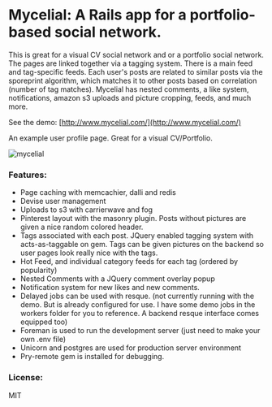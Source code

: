 Mycelial: A Rails app for a portfolio-based social network. 
=========

This is great for a visual CV social network and or a portfolio social network. The pages are linked together via a tagging system. There is a main feed and tag-specific feeds. Each user's posts are related to similar posts via the sporeprint algorithm, which matches it to other posts based on correlation (number of tag matches). Mycelial has nested comments, a like system, notifications, amazon s3 uploads and picture cropping, feeds, and much more. 

See the demo: [http://www.mycelial.com/](http://www.mycelial.com/) 

An example user profile page. Great for a visual CV/Portfolio.

![mycelial](https://github.com/damian-sowers/mycelial/raw/master/app/assets/images/landing_page/browser-landing.png)

### Features:

* Page caching with memcachier, dalli and redis
* Devise user management
* Uploads to s3 with carrierwave and fog
* Pinterest layout with the masonry plugin. Posts without pictures are given a nice random colored header. 
* Tags associated with each post. JQuery enabled tagging system with acts-as-taggable on gem. Tags can be given pictures on the backend so user pages look really nice with the tags. 
* Hot Feed, and individual category feeds for each tag (ordered by popularity)
* Nested Comments with a JQuery comment overlay popup
* Notification system for new likes and new comments. 
* Delayed jobs can be used with resque. (not currently running with the demo. But is already configured for use. I have some demo jobs in the workers folder for you to reference. A backend resque interface comes equipped too)
* Foreman is used to run the development server (just need to make your own .env file)
* Unicorn and postgres are used for production server environment
* Pry-remote gem is installed for debugging. 

### License:

MIT
